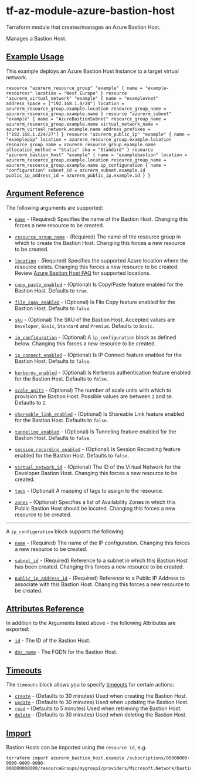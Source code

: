 # tf-az-module-azure-bastion-host
Terraform module that creates/manages an Azure Bastion Host.


Manages a Bastion Host.

## [Example Usage](https://registry.terraform.io/providers/hashicorp/azurerm/latest/docs/resources/disk_encryption_set#example-usage)

This example deploys an Azure Bastion Host Instance to a target virtual network.

```hcl
resource "azurerm_resource_group" "example" { name = "example-resources" location = "West Europe" } resource "azurerm_virtual_network" "example" { name = "examplevnet" address_space = ["192.168.1.0/24"] location = azurerm_resource_group.example.location resource_group_name = azurerm_resource_group.example.name } resource "azurerm_subnet" "example" { name = "AzureBastionSubnet" resource_group_name = azurerm_resource_group.example.name virtual_network_name = azurerm_virtual_network.example.name address_prefixes = ["192.168.1.224/27"] } resource "azurerm_public_ip" "example" { name = "examplepip" location = azurerm_resource_group.example.location resource_group_name = azurerm_resource_group.example.name allocation_method = "Static" sku = "Standard" } resource "azurerm_bastion_host" "example" { name = "examplebastion" location = azurerm_resource_group.example.location resource_group_name = azurerm_resource_group.example.name ip_configuration { name = "configuration" subnet_id = azurerm_subnet.example.id public_ip_address_id = azurerm_public_ip.example.id } }
```

## [Argument Reference](https://registry.terraform.io/providers/hashicorp/azurerm/latest/docs/resources/disk_encryption_set#argument-reference)

The following arguments are supported:

-   [`name`](https://registry.terraform.io/providers/hashicorp/azurerm/latest/docs/resources/disk_encryption_set#name-2) - (Required) Specifies the name of the Bastion Host. Changing this forces a new resource to be created.
    
-   [`resource_group_name`](https://registry.terraform.io/providers/hashicorp/azurerm/latest/docs/resources/disk_encryption_set#resource_group_name-2) - (Required) The name of the resource group in which to create the Bastion Host. Changing this forces a new resource to be created.
    
-   [`location`](https://registry.terraform.io/providers/hashicorp/azurerm/latest/docs/resources/disk_encryption_set#location-2) - (Required) Specifies the supported Azure location where the resource exists. Changing this forces a new resource to be created. Review [Azure Bastion Host FAQ](https://docs.microsoft.com/azure/bastion/bastion-faq) for supported locations.
    
-   [`copy_paste_enabled`](https://registry.terraform.io/providers/hashicorp/azurerm/latest/docs/resources/disk_encryption_set#copy_paste_enabled-1) - (Optional) Is Copy/Paste feature enabled for the Bastion Host. Defaults to `true`.
    
-   [`file_copy_enabled`](https://registry.terraform.io/providers/hashicorp/azurerm/latest/docs/resources/disk_encryption_set#file_copy_enabled-1) - (Optional) Is File Copy feature enabled for the Bastion Host. Defaults to `false`.
    

-   [`sku`](https://registry.terraform.io/providers/hashicorp/azurerm/latest/docs/resources/disk_encryption_set#sku-1) - (Optional) The SKU of the Bastion Host. Accepted values are `Developer`, `Basic`, `Standard` and `Premium`. Defaults to `Basic`.

-   [`ip_configuration`](https://registry.terraform.io/providers/hashicorp/azurerm/latest/docs/resources/disk_encryption_set#ip_configuration-1) - (Optional) A `ip_configuration` block as defined below. Changing this forces a new resource to be created.
    
-   [`ip_connect_enabled`](https://registry.terraform.io/providers/hashicorp/azurerm/latest/docs/resources/disk_encryption_set#ip_connect_enabled-1) - (Optional) Is IP Connect feature enabled for the Bastion Host. Defaults to `false`.
    

-   [`kerberos_enabled`](https://registry.terraform.io/providers/hashicorp/azurerm/latest/docs/resources/disk_encryption_set#kerberos_enabled-1) - (Optional) Is Kerberos authentication feature enabled for the Bastion Host. Defaults to `false`.

-   [`scale_units`](https://registry.terraform.io/providers/hashicorp/azurerm/latest/docs/resources/disk_encryption_set#scale_units-1) - (Optional) The number of scale units with which to provision the Bastion Host. Possible values are between `2` and `50`. Defaults to `2`.

-   [`shareable_link_enabled`](https://registry.terraform.io/providers/hashicorp/azurerm/latest/docs/resources/disk_encryption_set#shareable_link_enabled-1) - (Optional) Is Shareable Link feature enabled for the Bastion Host. Defaults to `false`.

-   [`tunneling_enabled`](https://registry.terraform.io/providers/hashicorp/azurerm/latest/docs/resources/disk_encryption_set#tunneling_enabled-1) - (Optional) Is Tunneling feature enabled for the Bastion Host. Defaults to `false`.

-   [`session_recording_enabled`](https://registry.terraform.io/providers/hashicorp/azurerm/latest/docs/resources/disk_encryption_set#session_recording_enabled-1) - (Optional) Is Session Recording feature enabled for the Bastion Host. Defaults to `false`.

-   [`virtual_network_id`](https://registry.terraform.io/providers/hashicorp/azurerm/latest/docs/resources/disk_encryption_set#virtual_network_id-1) - (Optional) The ID of the Virtual Network for the Developer Bastion Host. Changing this forces a new resource to be created.
    
-   [`tags`](https://registry.terraform.io/providers/hashicorp/azurerm/latest/docs/resources/disk_encryption_set#tags-2) - (Optional) A mapping of tags to assign to the resource.
    
-   [`zones`](https://registry.terraform.io/providers/hashicorp/azurerm/latest/docs/resources/disk_encryption_set#zones-1) - (Optional) Specifies a list of Availability Zones in which this Public Bastion Host should be located. Changing this forces a new resource to be created.
    

___

A `ip_configuration` block supports the following:

-   [`name`](https://registry.terraform.io/providers/hashicorp/azurerm/latest/docs/resources/disk_encryption_set#name-3) - (Required) The name of the IP configuration. Changing this forces a new resource to be created.
    
-   [`subnet_id`](https://registry.terraform.io/providers/hashicorp/azurerm/latest/docs/resources/disk_encryption_set#subnet_id-1) - (Required) Reference to a subnet in which this Bastion Host has been created. Changing this forces a new resource to be created.
    

-   [`public_ip_address_id`](https://registry.terraform.io/providers/hashicorp/azurerm/latest/docs/resources/disk_encryption_set#public_ip_address_id-1) - (Required) Reference to a Public IP Address to associate with this Bastion Host. Changing this forces a new resource to be created.

## [Attributes Reference](https://registry.terraform.io/providers/hashicorp/azurerm/latest/docs/resources/disk_encryption_set#attributes-reference)

In addition to the Arguments listed above - the following Attributes are exported:

-   [`id`](https://registry.terraform.io/providers/hashicorp/azurerm/latest/docs/resources/disk_encryption_set#id-2) - The ID of the Bastion Host.
    
-   [`dns_name`](https://registry.terraform.io/providers/hashicorp/azurerm/latest/docs/resources/disk_encryption_set#dns_name-1) - The FQDN for the Bastion Host.
    

## [Timeouts](https://registry.terraform.io/providers/hashicorp/azurerm/latest/docs/resources/disk_encryption_set#timeouts)

The `timeouts` block allows you to specify [timeouts](https://www.terraform.io/language/resources/syntax#operation-timeouts) for certain actions:

-   [`create`](https://registry.terraform.io/providers/hashicorp/azurerm/latest/docs/resources/disk_encryption_set#create-2) - (Defaults to 30 minutes) Used when creating the Bastion Host.
-   [`update`](https://registry.terraform.io/providers/hashicorp/azurerm/latest/docs/resources/disk_encryption_set#update-2) - (Defaults to 30 minutes) Used when updating the Bastion Host.
-   [`read`](https://registry.terraform.io/providers/hashicorp/azurerm/latest/docs/resources/disk_encryption_set#read-2) - (Defaults to 5 minutes) Used when retrieving the Bastion Host.
-   [`delete`](https://registry.terraform.io/providers/hashicorp/azurerm/latest/docs/resources/disk_encryption_set#delete-2) - (Defaults to 30 minutes) Used when deleting the Bastion Host.

## [Import](https://registry.terraform.io/providers/hashicorp/azurerm/latest/docs/resources/disk_encryption_set#import)

Bastion Hosts can be imported using the `resource id`, e.g.

```shell
terraform import azurerm_bastion_host.example /subscriptions/00000000-0000-0000-0000-000000000000/resourceGroups/mygroup1/providers/Microsoft.Network/bastionHosts/instance1
```